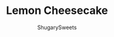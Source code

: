 ---
layout: ../../layouts/MarkdownPostLayout.astro
title: Lemon Cheesecake
author: ShugarySweets
pubDate: 2019-08-25
description: "Creamy, delicious Lemon Cheesecake has the perfect consistency and is topped with a homemade Lemon curd!"
image_url: https://www.shugarysweets.com/wp-content/uploads/2019/08/lemon-cheesecake-facebook.jpg
tags: ["Desserts","American"]
calories: 497
protein: 7
carbohydrates: 43
fats: 34
fiber: 1
ingredients: ["2 cups graham cracker crumbs (about 18 full size crackers)","8 Tablespoons unsalted butter, melted","1/4 cup granulated sugar","1 1/2 cup heavy whipping cream","1 cup white chocolate morsels","2 packages (8 ounce each) Cream Cheese, softened","1 lemon, zested","1/2 cup granulated sugar","1 Tablespoon corn starch","1 cup sour cream","2 teaspoons vanilla extract","3 large eggs","1 cup lemon curd"]
serves: 12
time: "7 hours 15 minutes"
prepTime: "15 minutes"
instructions: ["Preheat oven to 350 degrees F. Add a thin roasting pan or broiler pan to the bottom shelf and add about 1-2 inches of water in the pan.","To make crust, blend graham crackers in food processor until fine. Incorporate melted butter and granulated sugar until evenly blended. Press crust into bottom (and slightly up the sides) of a 9-inch springform pan. Freeze while you make the filling.","In a saucepan with an inch of boiling water, place a double boiler, metal bowl, or glass bowl on top to heat heavy cream. Once warm, add white chocolate chips and remove from heat. Whisk until chocolate is smooth. Set aside to cool (about 15 minutes).","For the filling, beat cream cheese, lemon zest, sugar, cornstarch, sour cream, and vanilla.","Slowly add cooled white chocolate mixtures. Finally, add eggs, one at a time until mixture is smooth.","Pour into prepared crust and place cheesecake pan into the preheated oven. No need to place it IN the water bath, just the shelf above.","Bake 60 minutes. Turn off oven and let sit undisturbed for about 45 minutes. Remove and allow to cool in refrigerator about 6-8 hours (or overnight).","Top with prepared lemon curd, slice and enjoy!"]
nutrition: ["497 calories","43 grams carbohydrates","147 milligrams cholesterol","34 grams fat","1 grams fiber","7 grams protein","20 grams saturated fat","178 milligrams sodium","34 grams sugar","1 grams trans fat","12 grams unsaturated fat"]
---